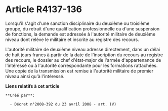 # Article R4137-136

Lorsqu'il s'agit d'une sanction disciplinaire du deuxième ou troisième groupe, du retrait d'une qualification professionnelle
ou d'une suspension de fonctions, la demande est adressée à l'autorité militaire de deuxième niveau dont relève le militaire
et inscrite au registre des recours.

L'autorité militaire de deuxième niveau adresse directement, dans un délai de huit jours francs à partir de la date de
l'inscription du recours au registre des recours, le dossier au chef d'état-major de l'armée d'appartenance de l'intéressé ou
à l'autorité correspondante pour les formations rattachées. Une copie de la transmission est remise à l'autorité militaire de
premier niveau ainsi qu'à l'intéressé.

**Liens relatifs à cet article**

	**Créé par**:

	  - Décret n°2008-392 du 23 avril 2008 - art. (V)
